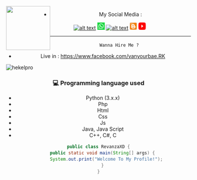 <img src="https://avatars.githubusercontent.com/u/100392348?v=4" width="120" height="120" align="left">
<center>


- My Social Media :

<a href="https://Instagram.com/rvnzyy.._"><img src="https://disk.mediaindonesia.com/thumbs/1800x1200/news/2020/03/1e2c29c543e1c21f54846e7f3eae7c7e.jpg" alt="alt text" width="20" height="20"></a> 
<a href="https://wa.me/?text=Asalamualaikum+bang"><img src="https://github.com/Yayan-XD/Yayan-XD/blob/master/img/whatsapp.png" alt="alt text" width="20" height="20"></a>
<a href="https://www.facebook.com/vanyourbae.RK"><img src="https://upload.wikimedia.org/wikipedia/commons/5/51/Facebook_f_logo_%282019%29.svg" alt="alt text" width="20" height="20"></a> <a href="https://magic.rvnza.my.id"><img src="https://github.com/Yayan-XD/Yayan-XD/blob/master/img/logo_blogspot_by_YayanXD.jpg" alt="alt text" width="20" height="20"></a> <a href="https://youtube.com/channel/@revanzaXD"><img src="https://github.com/Yayan-XD/Yayan-XD/blob/master/img/logo_yt_by_YayanXD.jpg" alt="alt text" width="20" height="20"></a> 
&nbsp;&nbsp;     &nbsp;&nbsp;    &nbsp;&nbsp;   &nbsp;&nbsp;   &nbsp;&nbsp;   
___

```Wanna Hire Me ? ```

- Live in  :  https://www.facebook.com/vanyourbae.RK

<p align="left"> <img src="https://komarev.com/ghpvc/?username=hekelpro&label=Profile%100views&color=0e75b6&style=flat" alt="hekelpro" /> </p>

### 💻 Programming language used
- Python (3.x.x)
- Php
- Html
- Css
- Js
- Java, Java Script
- C++, C#, C

```JAVA
public class RevanzaXD {
   public static void main(String[] args) {
      System.out.print("Welcome To My Profile!");
   }
}
```
